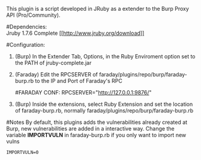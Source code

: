 This plugin is a script developed in JRuby as a extender to the Burp Proxy API (Pro/Community).

#Dependencies:    
Jruby 1.7.6 Complete [[http://www.jruby.org/download]]

#Configuration:
1) (Burp) In the Extender Tab, Options, in the Ruby Enviroment option set to the PATH of jruby-complete.jar  
2) (Faraday) Edit the RPCSERVER of faraday/plugins/repo/burp/faraday-burp.rb to the IP and Port of Faraday's RPC  

    #FARADAY CONF:
    RPCSERVER="http://127.0.0.1:9876/"

3) (Burp) Inside the extensions, select Ruby Extension and set the location of faraday-burp.rb, normally faraday/plugins/repo/burp/faraday-burp.rb  

#Notes
By default, this plugins adds the vulnerabilities already created at Burp, new vulnerabilities are added in a interactive way.
Change the variable **IMPORTVULN** in faraday-burp.rb if you only want to import new vulns

    IMPORTVULN=0
